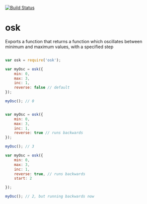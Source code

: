 [![Build Status](https://travis-ci.org/dazld/osk.svg?branch=master)](https://travis-ci.org/dazld/osk)

osk
===

Exports a function that returns a function which oscillates between minimum and maximum values, with a specified step

```javascript

var osk = require('osk');

var myOsc = osk({
	min: 0,
	max: 3,
	inc: 1,
	reverse: false // default
});

myOsc(); // 0


var myOsc = osk({
	min: 0,
	max: 3,
	inc: 1,
	reverse: true // runs backwards
});

myOsc(); // 3

var myOsc = osk({
	min: 0,
	max: 3,
	inc: 1,
	reverse: true, // runs backwards
	start: 2

});

myOsc(); // 2, but running backwards now


```

